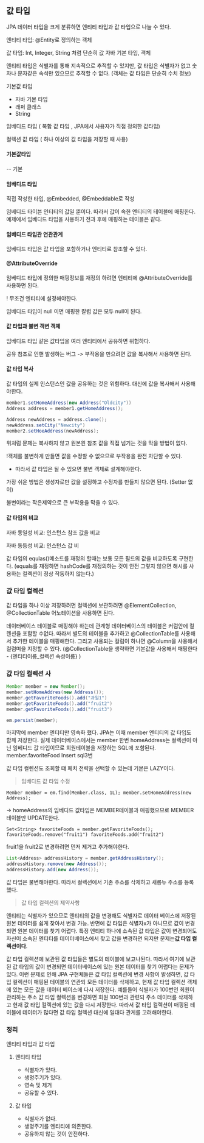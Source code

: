 ## 값 타입

JPA 데이터 타입을 크게 분류하면 엔티티 타입과 값 타입으로 나눌 수 있다.

엔티티 타입: @Entity로 정의하는 객체

값 타입: Int, Integer, String 처럼 단순히 값 자바 기본 타입, 객체

엔티티 타입은 식별자를 통해 지속적으로 추적할 수 있지만, 값 타입은 식별자가 없고 숫자나 문자같은 속석만 있으므로 추적할 수 없다.
(객체는 값 타입은 단순히 수치 정보)

기본값 타입
- 자바 기본 타입
- 래퍼 클래스
- String

임베디드 타입 ( 복합 값 타입 , JPA에서 사용자가 직접 정의한 값타입)

컬렉션 값 타입 ( 하나 이상의 값 타입을 저장할 때 사용)

#### 기본값타입

-- 기본

#### 임베디드 타입

직접 작성한 타입, @Embedded, @Embeddable로 작성

임베디드 타이븐 인티티의 값일 뿐이다. 따라서 값이 속한 엔티티의 테이블에 매핑한다.
예제에서 임베디드 타입을 사용하기 전과 후에 매핑하는 테이블은 같다.

#### 임베디드 타입관 연관관계

임베디드 타입은 값 타입을 포함하거나 엔티티르 참조할 수 있다.

#### @AttributeOverride

임베디드 타입에 정의한 매핑정보를 재정의 하려면 엔티티에 @AttributeOverride를 사용하면 된다.

! 무조건 엔티티에 설정해야한다.

임베디드 타입이 null 이면 매핑한 칼럼 값은 모두 null이 된다.

#### 값 타입과 불변 객변 객체

임베디드 타입 같은 값타입을 여러 엔티티에서 공유하면 위험하다.

공유 참조로 인핸 발생하는 버그 -> 부작용을 만으려면 값을 복사해서 사용하면 된다.

#### 값 타입 복사

값 타입의 실제 인스턴스인 값을 공유하는 것은 위험하다. 대신에 값을 복사해서 사용해야한다.

```java
member1.setHomeAddress(new Address("Oldcity"))
Address address = member1.getHomeAddress();

Address newAddress = address.clone();
newAddress.setCity("Newcity")
member2.setHoeAddress(newAddress); 
```

위처럼 문제는 복사하지 않고 원본읜 참조 값을 직접 넘기는 것을 막을 방법이 없다.

!객체를 불변하게 만들면 값을 수정할 수 없으므로 부작용을 완전 차단할 수 있다.

* 따라서 값 타입은 될 수 있으면 불변 객체로 설계해야한다.

가장 쉬운 방법은 생성자로만 값을 설정하고 수정자를 만들지 않으면 된다. (Setter 없이)

불변이라는 작은제약으로 큰 부작용을 막을 수 있다.

#### 값 타입의 비교

자바 동일성 비교: 인스턴스 참조 값을 비교

자바 동등성 비교: 인스턴스 값 비

값 타입의 equlas()메소드를 재정의 할때는 보통 모든 필드의 값을 비교하도록 구현한다.
(equals를 재정하면 hashCode를 재정의하는 것이 안전 그렇지 않으면 해시를 사용하는 컬렉션이 정상 작동하지 않는다.)

### 값 타입 컬렉션

값 타입을 하나 이상 저장하려면 컬렉션에 보관하려면
@ElementCollection, @CollectionTable 어노테이션을 사용하면 된다.

데이터베이스 테이블로 매핑해야 하는데 관계형 데이터베이스의 테이블은 커럼안에 컬렌션을 포함할 수없다.
따라서 별도의 테이블을 추가하고 @CollectionTable를 사용해서 추가한 테이블을 매핑해한다.
그리고 사용되는 컬럼이 하나면 @Column을 사용해서 컬럼며을 지정할 수 있다.
(@CollectionTable을 생략하면 기본값을 사용해서 매핑한다 - {엔티티이름_컬렉션 속성이름} )

### 값 타입 컬렉션 사
```java
Member member = new Member();
member.setHomeAddres(new Address());
member.getFavoriteFoods().add("과일1")
member.getFavoriteFoods().add("fruit2")
member.getFavoriteFoods().add("fruit3")

em.persist(member);
```
마지막에 member 엔티티만 영속화 했다. JPA는 이때 member 엔티티의 값 타입도 함께 저장한다.
실제 데이터베이스에서는 member 한번 homeAddress는 컬렉션이 아닌 임베디드 값 타입이므로 회원테이블을 저장하는 SQL에 포함된다.
member.favoriteFood Insert sql3번

값 타입 컬렌션도 조회할 떄 페치 전략을 선택할 수 있는데 기본은 LAZY이다.

> 임베디드 값 타입 수정

``
Member member = em.find(Member.class, 1L);
member.setHomeAddress(new Address);
``

-> homeAddress의 임베디드 값타입은 MEMBER테이블과 매핑했으므로 MEMBER테이블만 UPDATE한다. 

``
Set<String> favoriteFoods = member.getFavoriteFoods();
favoriteFoods.remove("fruit1")
favoriteFoods.add("fruit2")
``

fruit1을 fruit2로 변경하려면 먼저 제거고 추가해야한다.

```java
List<Address> addressHistory = member.getAddressHistory();
addressHistory.remove(new Address());
addressHistory.add(new Address());
```

값 타입은 불변해야한다. 따라서 컬렉션에서 기존 주소를 삭제하고 새롱누 주소를 등록했다.

> 값 타입 컬렉션의 제약사항

엔티티는 식별자가 있으므로 엔티티의 값을 변경해도 식별자로 데이터 베이스에 저장된 원본 데이터를 쉽게 찾아서 변경 가능.
반면에 값 타입은 식별자x가 아니므로 값이 변경되면 원본 데이터를 찾기 어렵다.
특정 엔티티 하나에 소속된 값 타입은 값이 변경되어도 자신이 소속된 엔티티를 데이터베이스에서 찾고 값을 변경하면 되지만
문제는**값 타입 컬렉션이다**.

값 타입 컬렉션에 보관된 값 타입들은 별도의 테이블에 보고나된다. 따라서 여기에 보관된 값 타입의 값이 변경되면
데이터베이스에 있는 원본 데이터를 찾기 어렵다는 문제가 있다. 이런 문제로 인해 JPA 구현체들은 값 타입 컬렉션에 변경 사항이 
발생하면, 값 타입 컬렉션이 매핑된 테이블의 연관되 모든 데이터를 삭제하고, 현재 값 타입 컬렉션 객체에 있는 모든 값을 데이터 베이스에
다시 저장한다.
예를들어 식별자가 100번인 회원이 관리하는 주소 값 타입 컬렉션을 변경하면 회원 100번과 관련되 주소 데이터를 삭제하고
현재 값 타입 컬렉션에 있는 값을 다시 저장한다. 따라서 값 타입 컬렉션이 매핑된 테이블에 데이터가 많다면 값 타입
컬렉션 대신에 일대다 관게를 고려해야한다.

### 정리

엔티티 타입과 값 타입

1. 엔티티 타입
    * 식별자가 있다.
    * 생명주기가 있다.
    * 영속 및 제거
    * 공유할 수 있다.
    
2. 값 타입 
    * 식별자가 없다.
    * 생명주기를 엔티티에 의존한다.
    * 공유하지 않는 것이 안전하다. 